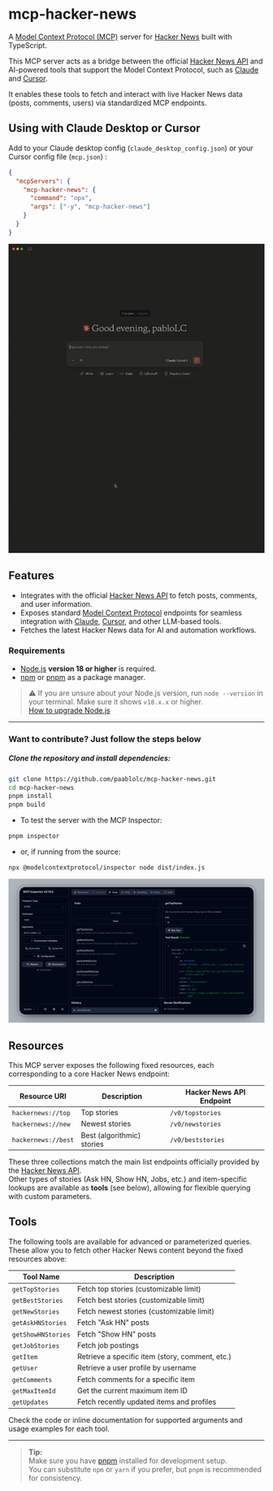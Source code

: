 # mcp-hacker-news

A [Model Context Protocol (MCP)](https://github.com/modelcontextprotocol/spec) server for [Hacker News](https://news.ycombinator.com/) built with TypeScript.

This MCP server acts as a bridge between the official [Hacker News API](https://github.com/HackerNews/API) and AI-powered tools that support the Model Context Protocol, such as [Claude](https://claude.ai/) and [Cursor](https://www.cursor.so/).  

It enables these tools to fetch and interact with live Hacker News data (posts, comments, users) via standardized MCP endpoints.

## Using with Claude Desktop or Cursor

Add to your Claude desktop config (`claude_desktop_config.json`) or your Cursor config file (`mcp.json`) :

```json
{
  "mcpServers": {
    "mcp-hacker-news": {
      "command": "npx",
      "args": ["-y", "mcp-hacker-news"]
    }
  }
}
```

![Demo: Claude using MCP Hacker News](https://raw.githubusercontent.com/paabloLC/mcp-hacker-news/main/assets/mcp-hacker-news-demo.gif)

## Features

- Integrates with the official [Hacker News API](https://github.com/HackerNews/API) to fetch posts, comments, and user information.
- Exposes standard [Model Context Protocol](https://github.com/modelcontextprotocol/spec) endpoints for seamless integration with [Claude](https://claude.ai/), [Cursor](https://www.cursor.so/), and other LLM-based tools.
- Fetches the latest Hacker News data for AI and automation workflows.

### Requirements

- [Node.js](https://nodejs.org/) **version 18 or higher** is required.
- [npm](https://www.npmjs.com/) or [pnpm](https://pnpm.io/) as a package manager.

> ⚠️ If you are unsure about your Node.js version, run `node --version` in your terminal.
> Make sure it shows `v18.x.x` or higher.  
> [How to upgrade Node.js](https://nodejs.org/en/download/)

---

### Want to contribute? Just follow the steps below

##### Clone the repository and install dependencies:

```bash
git clone https://github.com/paablolc/mcp-hacker-news.git
cd mcp-hacker-news
pnpm install
pnpm build
```

- To test the server with the MCP Inspector:

```bash
pnpm inspector
```
- or, if running from the source:
```bash
npx @modelcontextprotocol/inspector node dist/index.js
```
![mcp-inspector](https://raw.githubusercontent.com/paabloLC/mcp-hacker-news/main/assets/mcp-hacker-news-inspector.png)

## Resources

This MCP server exposes the following fixed resources, each corresponding to a core Hacker News endpoint:

| Resource URI        | Description                | Hacker News API Endpoint |
| ------------------- | -------------------------- | ------------------------ |
| `hackernews://top`  | Top stories                | `/v0/topstories`         |
| `hackernews://new`  | Newest stories             | `/v0/newstories`         |
| `hackernews://best` | Best (algorithmic) stories | `/v0/beststories`        |

These three collections match the main list endpoints officially provided by the [Hacker News API](https://github.com/HackerNews/API).  
Other types of stories (Ask HN, Show HN, Jobs, etc.) and item-specific lookups are available as **tools** (see below), allowing for flexible querying with custom parameters.

## Tools

The following tools are available for advanced or parameterized queries. These allow you to fetch other Hacker News content beyond the fixed resources above:

| Tool Name          | Description                                     |
| ------------------ | ----------------------------------------------- |
| `getTopStories`    | Fetch top stories (customizable limit)          |
| `getBestStories`   | Fetch best stories (customizable limit)         |
| `getNewStories`    | Fetch newest stories (customizable limit)       |
| `getAskHNStories`  | Fetch "Ask HN" posts                            |
| `getShowHNStories` | Fetch "Show HN" posts                           |
| `getJobStories`    | Fetch job postings                              |
| `getItem`          | Retrieve a specific item (story, comment, etc.) |
| `getUser`          | Retrieve a user profile by username             |
| `getComments`      | Fetch comments for a specific item              |
| `getMaxItemId`     | Get the current maximum item ID                 |
| `getUpdates`       | Fetch recently updated items and profiles       |

Check the code or inline documentation for supported arguments and usage examples for each tool.

---

> **Tip:**  
> Make sure you have [pnpm](https://pnpm.io/) installed for development setup.  
> You can substitute `npm` or `yarn` if you prefer, but `pnpm` is recommended for consistency.
